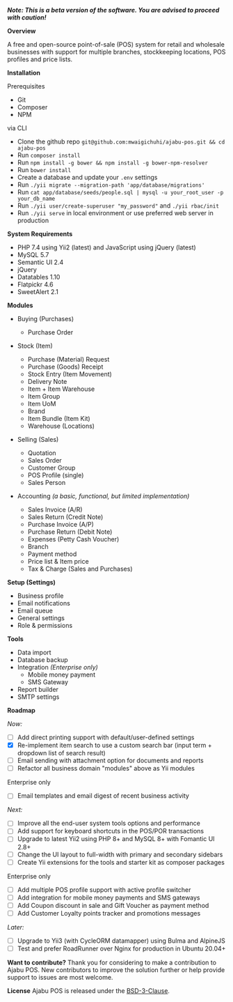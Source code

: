 **_Note: This is a beta version of the software. You are advised to proceed with caution!_**

**Overview**

A free and open-source point-of-sale (POS) system for retail and wholesale businesses with support for multiple branches, stockkeeping locations, POS profiles and price lists.

**Installation**

Prerequisites
- Git
- Composer
- NPM

via CLI
- Clone the github repo `git@github.com:mwaigichuhi/ajabu-pos.git && cd ajabu-pos`
- Run `composer install`
- Run `npm install -g bower && npm install -g bower-npm-resolver`
- Run `bower install`
- Create a database and update your `.env` settings
- Run `./yii migrate --migration-path 'app/database/migrations'`
- Run `cat app/database/seeds/people.sql | mysql -u your_root_user -p your_db_name`
- Run `./yii user/create-superuser "my_password"` and `./yii rbac/init`
- Run `./yii serve` in local environment or use preferred web server in production

**System Requirements**

- PHP 7.4 using Yii2 (latest) and JavaScript using jQuery (latest)
- MySQL 5.7
- Semantic UI 2.4
- jQuery
- Datatables 1.10
- Flatpickr 4.6
- SweetAlert 2.1

**Modules**
- Buying (Purchases)
  - Purchase Order

- Stock (Item)
  - Purchase (Material) Request
  - Purchase (Goods) Receipt
  - Stock Entry (Item Movement)
  - Delivery Note
  - Item + Item Warehouse
  - Item Group
  - Item UoM
  - Brand
  - Item Bundle (Item Kit)
  - Warehouse (Locations)

- Selling (Sales)
  - Quotation
  - Sales Order
  - Customer Group
  - POS Profile (single)
  - Sales Person

- Accounting _(a basic, functional, but limited implementation)_
  - Sales Invoice (A/R)
  - Sales Return (Credit Note)
  - Purchase Invoice (A/P)
  - Purchase Return (Debit Note)
  - Expenses (Petty Cash Voucher)
  - Branch
  - Payment method
  - Price list & Item price
  - Tax & Charge (Sales and Purchases)

**Setup (Settings)**
  - Business profile
  - Email notifications
  - Email queue
  - General settings
  - Role & permissions

**Tools**

- Data import
- Database backup
- Integration _(Enterprise only)_
  - Mobile money payment
  - SMS Gateway
- Report builder
- SMTP settings

**Roadmap**

_Now:_

- [ ] Add direct printing support with default/user-defined settings
- [x] Re-implement item search to use a custom search bar (input term + dropdown list of search result)
- [ ] Email sending with attachment option for documents and reports
- [ ] Refactor all business domain "modules" above as Yii modules

Enterprise only
- [ ] Email templates and email digest of recent business activity

_Next:_

- [ ] Improve all the end-user system tools options and performance
- [ ] Add support for keyboard shortcuts in the POS/POR transactions
- [ ] Upgrade to latest Yii2 using PHP 8+ and MySQL 8+ with Fomantic UI 2.8+
- [ ] Change the UI layout to full-width with primary and secondary sidebars
- [ ] Create Yii extensions for the tools and starter kit as composer packages

Enterprise only
- [ ] Add multiple POS profile support with active profile switcher
- [ ] Add integration for mobile money payments and SMS gateways
- [ ] Add Coupon discount in sale and Gift Voucher as payment method
- [ ] Add Customer Loyalty points tracker and promotions messages

_Later:_

- [ ] Upgrade to Yii3 (with CycleORM datamapper) using Bulma and AlpineJS
- [ ] Test and prefer RoadRunner over Nginx for production in Ubuntu 20.04+

**Want to contribute?**
Thank you for considering to make a contribution to Ajabu POS.
New contributors to improve the solution further or help provide support to issues are most welcome.

**License**
Ajabu POS is released under the [BSD-3-Clause](https://opensource.org/licenses/BSD-3-Clause).